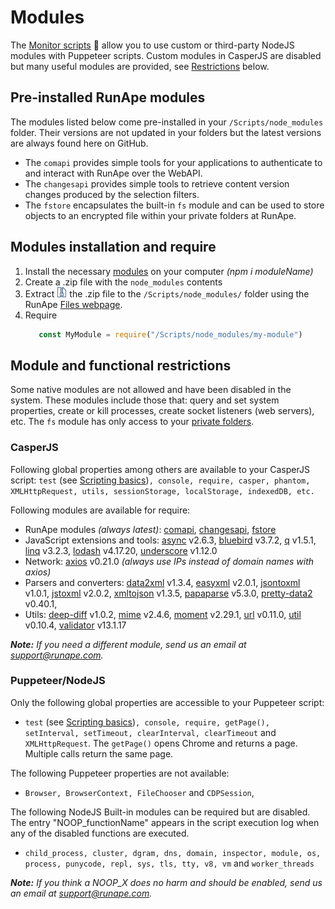

  **Modules**
==================================================

The [Monitor scripts](https://runape.com/Support/Help?page=monitor_script) :blue_book: allow you to use custom or third-party NodeJS modules with Puppeteer scripts. Custom modules in CasperJS are disabled but many useful modules are provided, see [Restrictions](https://github.com/RunApe/MonitorScripts/tree/master/node_modules#casperjs) below.


## Pre-installed RunApe modules

The modules listed below come pre-installed in your `/Scripts/node_modules` folder. Their versions are not updated in your folders but the latest versions are always found here on GitHub.

* The `comapi` provides simple tools for your applications to authenticate to and interact with RunApe over the WebAPI. 
* The `changesapi` provides simple tools to retrieve content version changes produced by the selection filters.
* The `fstore` encapsulates the built-in `fs` module and can be used to store objects to an encrypted file within your private folders at RunApe.

## Modules installation and require

1. Install the necessary [modules](https://www.npmjs.com/browse/depended) on your computer *(npm i moduleName)*
2. Create a .zip file with the `node_modules` contents
3. Extract ![img](https://github.com/RunApe/MediaFiles/raw/master/Git/unzip_file.png) the .zip file to the `/Scripts/node_modules/` folder using the RunApe [Files webpage](https://runape.com/Support/Help?page=files).
4. Require
   ```javascript
      const MyModule = require("/Scripts/node_modules/my-module")
   ```

## Module and functional restrictions

Some native modules are not allowed and have been disabled in the system. These modules include those that: query and set system properties, create or kill processes, create socket listeners (web servers), etc. The `fs` module has only access to your [private folders](https://runape.com/Support/Help?page=files).

### CasperJS
Following global properties among others are available to your CasperJS script: `test` (see [Scripting basics](https://github.com/RunApe/MonitorScripts/blob/master/README.md#scripting-basics))`, console, require, casper, phantom, XMLHttpRequest, utils, sessionStorage, localStorage, indexedDB, etc.`

Following modules are available for require:

* RunApe modules *(always latest)*: [comapi](https://github.com/RunApe/MonitorScripts/tree/master/lib#comapijs),
[changesapi](https://github.com/RunApe/MonitorScripts/tree/master/lib#changejs),
[fstore](https://www.github.com/RunApe/MonitorScripts#fstore) <br>
* JavaScript extensions and tools: 
[async](https://www.npmjs.com/package/async) v2.6.3,
[bluebird](https://www.npmjs.com/package/bluebird) v3.7.2,
[q](https://www.npmjs.com/package/q) v1.5.1, [linq](https://www.npmjs.com/package/linq) v3.2.3, [lodash](https://www.npmjs.com/package/lodash) v4.17.20, [underscore](https://www.npmjs.com/package/underscore) v1.12.0
* Network: [axios](https://www.npmjs.com/package/axios) v0.21.0 *(always use IPs instead of domain names with axios)*<br>
* Parsers and converters: 
[data2xml](https://www.npmjs.com/package/data2xml) v1.3.4, 
[easyxml](https://www.npmjs.com/package/easyxml) v2.0.1,
[jsontoxml](https://www.npmjs.com/package/jsontoxml) v1.0.1, 
[jstoxml](https://www.npmjs.com/package/jstoxml) v2.0.2, 
[xmltojson](https://www.npmjs.com/package/xmltojson) v1.3.5, 
[papaparse](https://www.npmjs.com/package/papaparse) v5.3.0, 
[pretty-data2](https://www.npmjs.com/package/pretty-data2) v0.40.1, 
* Utils: 
[deep-diff](https://www.npmjs.com/package/deep-diff) v1.0.2, 
[mime](https://www.npmjs.com/package/mime) v2.4.6, 
[moment](https://www.npmjs.com/package/moment) v2.29.1, 
[url](https://www.npmjs.com/package/url) v0.11.0, 
[util](https://www.npmjs.com/package/util) v0.10.4, 
[validator](https://www.npmjs.com/package/validator) v13.1.17

***Note:** If you need a different module, send us an email at support@runape.com.*

### Puppeteer/NodeJS
Only the following global properties are accessible to your Puppeteer script:
* `test` (see [Scripting basics](https://github.com/RunApe/MonitorScripts/blob/master/README.md#scripting-basics))`, console, require, getPage(), setInterval, setTimeout, clearInterval, clearTimeout` and `XMLHttpRequest`. The `getPage()` opens Chrome and returns a page. Multiple calls return the same page.

The following Puppeteer properties are not available: 
* `Browser, BrowserContext, FileChooser` and `CDPSession`, 

The following NodeJS Built-in modules can be required but are disabled. The entry "NOOP_functionName" appears in the script execution log when any of the disabled functions are executed.
* `child_process, cluster, dgram, dns, domain, inspector, module, os, process, punycode, repl, sys, tls, tty, v8, vm` and `worker_threads`

***Note:** If you think a NOOP_X does no harm and should be enabled, send us an email at support@runape.com.*

